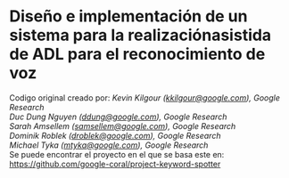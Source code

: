 # Diseño e implementación de un sistema para la realizaciónasistida de ADL para el reconocimiento de voz

Codigo original creado por:
*Kevin Kilgour (kkilgour@google.com), Google Research*<br>
*Duc Dung Nguyen (ddung@google.com), Google Research*<br>
*Sarah Amsellem (samsellem@google.com), Google Research*<br>
*Dominik Roblek (droblek@google.com), Google Research*<br>
*Michael Tyka (mtyka@google.com), Google Research*<br>
Se puede encontrar el proyecto en el que se basa este en: https://github.com/google-coral/project-keyword-spotter





